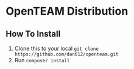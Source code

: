# OpenTEAM Distribution

## How To Install

1. Clone this to your local `git clone https://github.com/dan612/openteam.git`
2. Run `composer install` 
